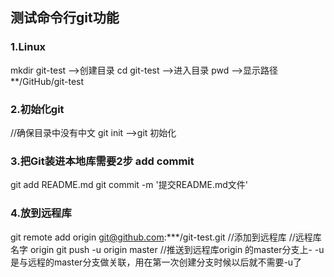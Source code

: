 ## 测试命令行git功能

### 1.Linux
mkdir git-test -->创建目录
cd git-test    -->进入目录
pwd            -->显示路径
**/GitHub/git-test

### 2.初始化git
//确保目录中没有中文
git init -->git 初始化

### 3.把Git装进本地库需要2步 add commit
git add README.md
git commit -m '提交README.md文件'

### 4.放到远程库
git remote add origin git@github.com:***/git-test.git //添加到远程库
//远程库 名字 origin
git push -u origin master //推送到远程库origin 的master分支上- -u是与远程的master分支做关联，用在第一次创建分支时候以后就不需要-u了
